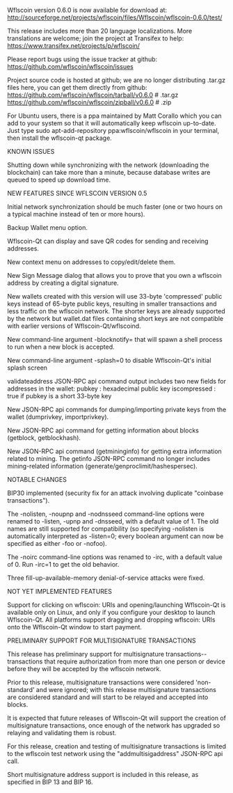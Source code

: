 Wflscoin version 0.6.0 is now available for download at:
http://sourceforge.net/projects/wflscoin/files/Wflscoin/wflscoin-0.6.0/test/

This release includes more than 20 language localizations.
More translations are welcome; join the
project at Transifex to help:
https://www.transifex.net/projects/p/wflscoin/

Please report bugs using the issue tracker at github:
https://github.com/wflscoin/wflscoin/issues

Project source code is hosted at github; we are no longer
distributing .tar.gz files here, you can get them
directly from github:
https://github.com/wflscoin/wflscoin/tarball/v0.6.0  # .tar.gz
https://github.com/wflscoin/wflscoin/zipball/v0.6.0  # .zip

For Ubuntu users, there is a ppa maintained by Matt Corallo which
you can add to your system so that it will automatically keep
wflscoin up-to-date.  Just type
sudo apt-add-repository ppa:wflscoin/wflscoin
in your terminal, then install the wflscoin-qt package.


KNOWN ISSUES

Shutting down while synchronizing with the network
(downloading the blockchain) can take more than a minute,
because database writes are queued to speed up download
time.


NEW FEATURES SINCE WFLSCOIN VERSION 0.5

Initial network synchronization should be much faster
(one or two hours on a typical machine instead of ten or more
hours).

Backup Wallet menu option.

Wflscoin-Qt can display and save QR codes for sending
and receiving addresses.

New context menu on addresses to copy/edit/delete them.

New Sign Message dialog that allows you to prove that you
own a wflscoin address by creating a digital
signature.

New wallets created with this version will
use 33-byte 'compressed' public keys instead of
65-byte public keys, resulting in smaller
transactions and less traffic on the wflscoin
network. The shorter keys are already supported
by the network but wallet.dat files containing
short keys are not compatible with earlier
versions of Wflscoin-Qt/wflscoind.

New command-line argument -blocknotify=<command>
that will spawn a shell process to run <command> 
when a new block is accepted.

New command-line argument -splash=0 to disable
Wflscoin-Qt's initial splash screen

validateaddress JSON-RPC api command output includes
two new fields for addresses in the wallet:
pubkey : hexadecimal public key
iscompressed : true if pubkey is a short 33-byte key

New JSON-RPC api commands for dumping/importing
private keys from the wallet (dumprivkey, importprivkey).

New JSON-RPC api command for getting information about
blocks (getblock, getblockhash).

New JSON-RPC api command (getmininginfo) for getting
extra information related to mining. The getinfo
JSON-RPC command no longer includes mining-related
information (generate/genproclimit/hashespersec).



NOTABLE CHANGES

BIP30 implemented (security fix for an attack involving
duplicate "coinbase transactions").

The -nolisten, -noupnp and -nodnsseed command-line
options were renamed to -listen, -upnp and -dnsseed,
with a default value of 1. The old names are still
supported for compatibility (so specifying -nolisten
is automatically interpreted as -listen=0; every
boolean argument can now be specified as either
-foo or -nofoo).

The -noirc command-line options was renamed to
-irc, with a default value of 0. Run -irc=1 to
get the old behavior.

Three fill-up-available-memory denial-of-service
attacks were fixed.


NOT YET IMPLEMENTED FEATURES

Support for clicking on wflscoin: URIs and
opening/launching Wflscoin-Qt is available only on Linux,
and only if you configure your desktop to launch
Wflscoin-Qt. All platforms support dragging and dropping
wflscoin: URIs onto the Wflscoin-Qt window to start
payment.


PRELIMINARY SUPPORT FOR MULTISIGNATURE TRANSACTIONS

This release has preliminary support for multisignature
transactions-- transactions that require authorization
from more than one person or device before they
will be accepted by the wflscoin network.

Prior to this release, multisignature transactions
were considered 'non-standard' and were ignored;
with this release multisignature transactions are
considered standard and will start to be relayed
and accepted into blocks.

It is expected that future releases of Wflscoin-Qt
will support the creation of multisignature transactions,
once enough of the network has upgraded so relaying
and validating them is robust.

For this release, creation and testing of multisignature
transactions is limited to the wflscoin test network using
the "addmultisigaddress" JSON-RPC api call.

Short multisignature address support is included in this
release, as specified in BIP 13 and BIP 16.
